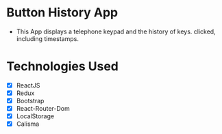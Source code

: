 # Button History App

- This App displays a telephone keypad and the history of keys.
  clicked, including timestamps.

# Technologies Used

- [x] ReactJS
- [x] Redux
- [x] Bootstrap
- [x] React-Router-Dom
- [x] LocalStorage
- [x] Calisma
